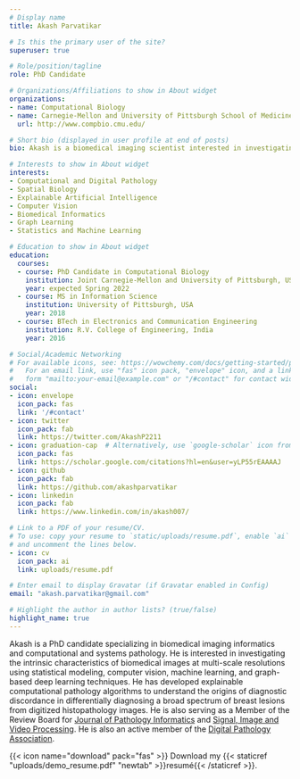 ```yaml
---
# Display name
title: Akash Parvatikar

# Is this the primary user of the site?
superuser: true

# Role/position/tagline
role: PhD Candidate

# Organizations/Affiliations to show in About widget
organizations:
- name: Computational Biology
- name: Carnegie-Mellon and University of Pittsburgh School of Medicine
  url: http://www.compbio.cmu.edu/

# Short bio (displayed in user profile at end of posts)
bio: Akash is a biomedical imaging scientist interested in investigating the mechanistic underpinnings of inter- and intra-class diagnostic variability in histopathology images and spatial intratumoral heterogeneity in multiplex image data.

# Interests to show in About widget
interests:
- Computational and Digital Pathology
- Spatial Biology
- Explainable Artificial Intelligence
- Computer Vision
- Biomedical Informatics
- Graph Learning
- Statistics and Machine Learning

# Education to show in About widget
education:
  courses:
  - course: PhD Candidate in Computational Biology
    institution: Joint Carnegie-Mellon and University of Pittsburgh, USA
    year: expected Spring 2022
  - course: MS in Information Science
    institution: University of Pittsburgh, USA
    year: 2018
  - course: BTech in Electronics and Communication Engineering
    institution: R.V. College of Engineering, India
    year: 2016

# Social/Academic Networking
# For available icons, see: https://wowchemy.com/docs/getting-started/page-builder/#icons
#   For an email link, use "fas" icon pack, "envelope" icon, and a link in the
#   form "mailto:your-email@example.com" or "/#contact" for contact widget.
social:
- icon: envelope
  icon_pack: fas
  link: '/#contact'
- icon: twitter
  icon_pack: fab
  link: https://twitter.com/AkashP2211
- icon: graduation-cap  # Alternatively, use `google-scholar` icon from `ai` icon pack
  icon_pack: fas
  link: https://scholar.google.com/citations?hl=en&user=yLP55rEAAAAJ
- icon: github
  icon_pack: fab
  link: https://github.com/akashparvatikar
- icon: linkedin
  icon_pack: fab
  link: https://www.linkedin.com/in/akash007/

# Link to a PDF of your resume/CV.
# To use: copy your resume to `static/uploads/resume.pdf`, enable `ai` icons in `params.toml`, 
# and uncomment the lines below.
- icon: cv
  icon_pack: ai
  link: uploads/resume.pdf

# Enter email to display Gravatar (if Gravatar enabled in Config)
email: "akash.parvatikar@gmail.com"

# Highlight the author in author lists? (true/false)
highlight_name: true
---
```


Akash is a PhD candidate specializing in biomedical imaging informatics and computational and systems pathology. He is interested in investigating the intrinsic characteristics of biomedical images at multi-scale resolutions using statistical modeling, computer vision, machine learning, and graph-based deep learning techniques. He has developed explainable computational pathology algorithms to understand the origins of diagnostic discordance in differentially diagnosing a broad spectrum of breast lesions from digitized histopathology images. He is also serving as a Member of the Review Board for [Journal of Pathology Informatics](https://www.jpathinformatics.org/) and [Signal, Image and Video Processing](https://www.springer.com/journal/11760). He is also an active member of the [Digital Pathology Association](https://digitalpathologyassociation.org/).

{{< icon name="download" pack="fas" >}} Download my {{< staticref "uploads/demo_resume.pdf" "newtab" >}}resumé{{< /staticref >}}.
